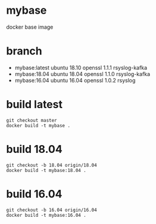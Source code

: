 # mybase
docker base image 

# branch
+ mybase:latest   ubuntu 18.10 openssl 1.1.1 rsyslog-kafka
+ mybase:18.04    ubuntu 18.04 openssl 1.1.0 rsyslog-kafka
+ mybase:16.04    ubuntu 16.04 openssl 1.0.2 rsyslog

# build latest 
```
git checkout master
docker build -t mybase .
```

# build 18.04
```
git checkout -b 18.04 origin/18.04
docker build -t mybase:18.04 .
```

# build 16.04
```
git checkout -b 16.04 origin/16.04
docker build -t mybase:16.04 .
```


